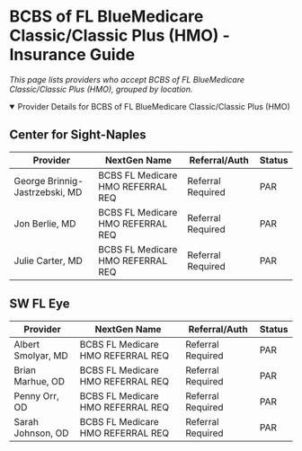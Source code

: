 # BCBS of FL BlueMedicare Classic/Classic Plus (HMO) - Insurance Guide

*This page lists providers who accept BCBS of FL BlueMedicare Classic/Classic Plus (HMO), grouped by location.*

<details open><summary>Provider Details for BCBS of FL BlueMedicare Classic/Classic Plus (HMO)</summary>

## Center for Sight-Naples

| Provider | NextGen Name | Referral/Auth | Status |
|----------|-------------|--------------|--------|
| George Brinnig-Jastrzebski, MD | BCBS FL Medicare HMO REFERRAL REQ | Referral Required | PAR |
| Jon Berlie, MD | BCBS FL Medicare HMO REFERRAL REQ | Referral Required | PAR |
| Julie Carter, MD | BCBS FL Medicare HMO REFERRAL REQ | Referral Required | PAR |

## SW FL Eye

| Provider | NextGen Name | Referral/Auth | Status |
|----------|-------------|--------------|--------|
| Albert Smolyar, MD | BCBS FL Medicare HMO REFERRAL REQ | Referral Required | PAR |
| Brian Marhue, OD | BCBS FL Medicare HMO REFERRAL REQ | Referral Required | PAR |
| Penny Orr, OD | BCBS FL Medicare HMO REFERRAL REQ | Referral Required | PAR |
| Sarah Johnson, OD | BCBS FL Medicare HMO REFERRAL REQ | Referral Required | PAR |

</details>

